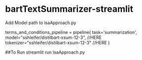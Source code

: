 # bartTextSummarizer-streamlit

Add Model path to lsaApproach.py

terms_and_conditions_pipeline = pipeline(
                task='summarization',
                model="sshleifer/distilbart-xsum-12-3", //HERE
                tokenizer="sshleifer/distilbart-xsum-12-3" //HERE
            )

##To Run
streamlit run lsaApproach.py
